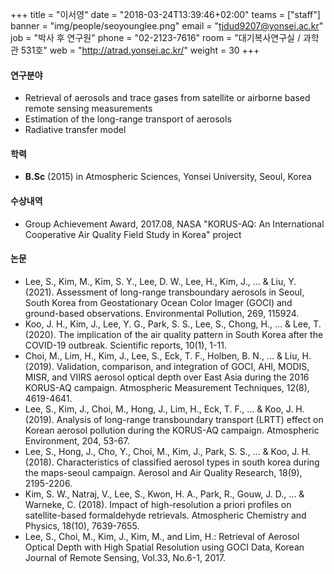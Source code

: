 +++
title = "이서영"
date = "2018-03-24T13:39:46+02:00"
teams = ["staff"]
banner = "img/people/seoyounglee.png"
email = "tjdud9207@yonsei.ac.kr"
job = "박사 후 연구원"
phone = "02-2123-7616"
room = "대기복사연구실 / 과학관 531호"
web = "http://atrad.yonsei.ac.kr/"
weight = 30
+++

#### 연구분야
+ Retrieval of aerosols and trace gases from satellite or airborne based remote sensing measurements
+ Estimation of the long-range transport of aerosols
+ Radiative transfer model

#### 학력
 + **B.Sc** (2015) in Atmospheric Sciences, Yonsei University, Seoul, Korea

#### 수상내역
 + Group Achievement Award, 2017.08, NASA "KORUS-AQ: An International Cooperative Air Quality Field Study in Korea" project

#### 논문
+ Lee, S., Kim, M., Kim, S. Y., Lee, D. W., Lee, H., Kim, J., ... & Liu, Y. (2021). Assessment of long-range transboundary aerosols in Seoul, South Korea from Geostationary Ocean Color Imager (GOCI) and ground-based observations. Environmental Pollution, 269, 115924.
+ Koo, J. H., Kim, J., Lee, Y. G., Park, S. S., Lee, S., Chong, H., ... & Lee, T. (2020). The implication of the air quality pattern in South Korea after the COVID-19 outbreak. Scientific reports, 10(1), 1-11.
+ Choi, M., Lim, H., Kim, J., Lee, S., Eck, T. F., Holben, B. N., ... & Liu, H. (2019). Validation, comparison, and integration of GOCI, AHI, MODIS, MISR, and VIIRS aerosol optical depth over East Asia during the 2016 KORUS-AQ campaign. Atmospheric Measurement Techniques, 12(8), 4619-4641.
+ Lee, S., Kim, J., Choi, M., Hong, J., Lim, H., Eck, T. F., ... & Koo, J. H. (2019). Analysis of long-range transboundary transport (LRTT) effect on Korean aerosol pollution during the KORUS-AQ campaign. Atmospheric Environment, 204, 53-67.
+ Lee, S., Hong, J., Cho, Y., Choi, M., Kim, J., Park, S. S., ... & Koo, J. H. (2018). Characteristics of classified aerosol types in south korea during the maps-seoul campaign. Aerosol and Air Quality Research, 18(9), 2195-2206.
+ Kim, S. W., Natraj, V., Lee, S., Kwon, H. A., Park, R., Gouw, J. D., ... & Warneke, C. (2018). Impact of high-resolution a priori profiles on satellite-based formaldehyde retrievals. Atmospheric Chemistry and Physics, 18(10), 7639-7655.
+ Lee, S., Choi, M., Kim, J., Kim, M., and Lim, H.: Retrieval of Aerosol Optical Depth with High Spatial Resolution using GOCI Data, Korean Journal of Remote Sensing, Vol.33, No.6-1, 2017.
